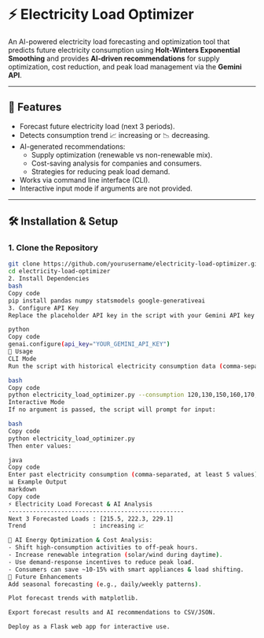# ⚡ Electricity Load Optimizer

An AI-powered electricity load forecasting and optimization tool that predicts future electricity consumption using **Holt-Winters Exponential Smoothing** and provides **AI-driven recommendations** for supply optimization, cost reduction, and peak load management via the **Gemini API**.

---

## 📌 Features
- Forecast future electricity load (next 3 periods).
- Detects consumption trend 📈 increasing or 📉 decreasing.
- AI-generated recommendations:
  - Supply optimization (renewable vs non-renewable mix).
  - Cost-saving analysis for companies and consumers.
  - Strategies for reducing peak load demand.
- Works via command line interface (CLI).
- Interactive input mode if arguments are not provided.

---

## 🛠 Installation & Setup

### 1. Clone the Repository
```bash
git clone https://github.com/yourusername/electricity-load-optimizer.git
cd electricity-load-optimizer
2. Install Dependencies
bash
Copy code
pip install pandas numpy statsmodels google-generativeai
3. Configure API Key
Replace the placeholder API key in the script with your Gemini API key:

python
Copy code
genai.configure(api_key="YOUR_GEMINI_API_KEY")
🚀 Usage
CLI Mode
Run the script with historical electricity consumption data (comma-separated, at least 5 values):

bash
Copy code
python electricity_load_optimizer.py --consumption 120,130,150,160,170,200,210
Interactive Mode
If no argument is passed, the script will prompt for input:

bash
Copy code
python electricity_load_optimizer.py
Then enter values:

java
Copy code
Enter past electricity consumption (comma-separated, at least 5 values): 100,120,130,140,160,180
📊 Example Output
markdown
Copy code
⚡ Electricity Load Forecast & AI Analysis
--------------------------------------------------
Next 3 Forecasted Loads : [215.5, 222.3, 229.1]
Trend                   : increasing 📈

🤖 AI Energy Optimization & Cost Analysis:
- Shift high-consumption activities to off-peak hours.
- Increase renewable integration (solar/wind during daytime).
- Use demand-response incentives to reduce peak load.
- Consumers can save ~10-15% with smart appliances & load shifting.
🔮 Future Enhancements
Add seasonal forecasting (e.g., daily/weekly patterns).

Plot forecast trends with matplotlib.

Export forecast results and AI recommendations to CSV/JSON.

Deploy as a Flask web app for interactive use.